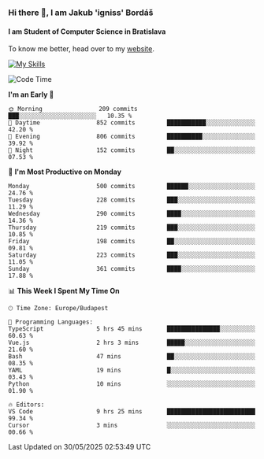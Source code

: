 ### Hi there 👋, I am Jakub 'igniss' Bordáš

#### I am Student of Computer Science in Bratislava
To know me better, head over to my [website](https://bordas.sk).

[![My Skills](https://skillicons.dev/icons?i=js,typescript,html,css,figma,svelte,vue,next,postgresql,nest,express,nodejs)](https://bordas.sk)


<!--START_SECTION:waka-->
![Code Time](http://img.shields.io/badge/Code%20Time-1%2C918%20hrs%2036%20mins-blue)

**I'm an Early 🐤** 

```text
🌞 Morning                209 commits         ███░░░░░░░░░░░░░░░░░░░░░░   10.35 % 
🌆 Daytime                852 commits         ███████████░░░░░░░░░░░░░░   42.20 % 
🌃 Evening                806 commits         ██████████░░░░░░░░░░░░░░░   39.92 % 
🌙 Night                  152 commits         ██░░░░░░░░░░░░░░░░░░░░░░░   07.53 % 
```
📅 **I'm Most Productive on Monday** 

```text
Monday                   500 commits         ██████░░░░░░░░░░░░░░░░░░░   24.76 % 
Tuesday                  228 commits         ███░░░░░░░░░░░░░░░░░░░░░░   11.29 % 
Wednesday                290 commits         ████░░░░░░░░░░░░░░░░░░░░░   14.36 % 
Thursday                 219 commits         ███░░░░░░░░░░░░░░░░░░░░░░   10.85 % 
Friday                   198 commits         ██░░░░░░░░░░░░░░░░░░░░░░░   09.81 % 
Saturday                 223 commits         ███░░░░░░░░░░░░░░░░░░░░░░   11.05 % 
Sunday                   361 commits         ████░░░░░░░░░░░░░░░░░░░░░   17.88 % 
```


📊 **This Week I Spent My Time On** 

```text
🕑︎ Time Zone: Europe/Budapest

💬 Programming Languages: 
TypeScript               5 hrs 45 mins       ███████████████░░░░░░░░░░   60.63 % 
Vue.js                   2 hrs 3 mins        █████░░░░░░░░░░░░░░░░░░░░   21.60 % 
Bash                     47 mins             ██░░░░░░░░░░░░░░░░░░░░░░░   08.35 % 
YAML                     19 mins             █░░░░░░░░░░░░░░░░░░░░░░░░   03.43 % 
Python                   10 mins             ░░░░░░░░░░░░░░░░░░░░░░░░░   01.90 % 

🔥 Editors: 
VS Code                  9 hrs 25 mins       █████████████████████████   99.34 % 
Cursor                   3 mins              ░░░░░░░░░░░░░░░░░░░░░░░░░   00.66 % 
```


 Last Updated on 30/05/2025 02:53:49 UTC
<!--END_SECTION:waka-->
